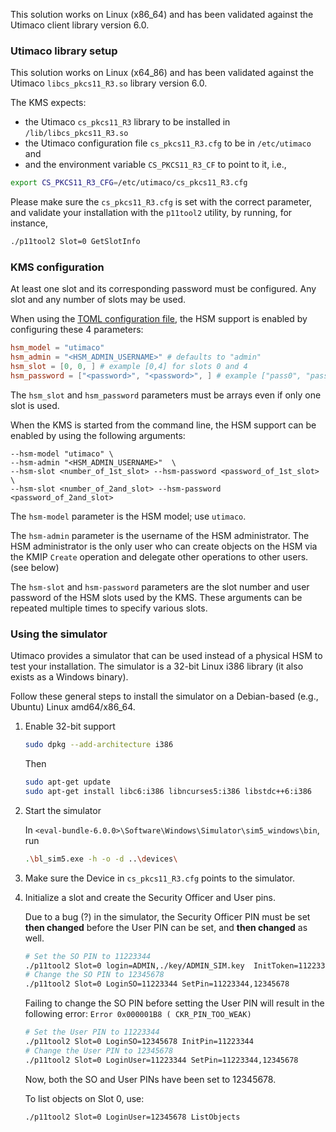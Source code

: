 
This solution works on Linux (x86_64) and has been validated against the Utimaco client library version 6.0.

### Utimaco library setup

This solution works on Linux (x64_86) and has been validated against the Utimaco `libcs_pkcs11_R3.so` library version 6.0.

The KMS expects:

- the Utimaco `cs_pkcs11_R3` library to be installed in `/lib/libcs_pkcs11_R3.so`
- the Utimaco configuration file `cs_pkcs11_R3.cfg` to be in `/etc/utimaco` and
- and the environment variable `CS_PKCS11_R3_CF` to point to it, i.e.,

```sh
export CS_PKCS11_R3_CFG=/etc/utimaco/cs_pkcs11_R3.cfg
```

Please make sure the `cs_pkcs11_R3.cfg` is set with the correct parameter, and validate your
installation with the `p11tool2` utility, by running, for instance,

```sh
./p11tool2 Slot=0 GetSlotInfo
```

### KMS configuration

At least one slot and its corresponding password must be configured. Any slot and any number of slots may be used.

When using the [TOML configuration file](../server_configuration_file.md#toml-configuration-file), the HSM support is enabled by configuring these 4 parameters:

```toml
hsm_model = "utimaco"
hsm_admin = "<HSM_ADMIN_USERNAME>" # defaults to "admin"
hsm_slot = [0, 0, ] # example [0,4] for slots 0 and 4
hsm_password = ["<password>", "<password>", ] # example ["pass0", "pass4"] for slots 0 and 4
```

The `hsm_slot` and `hsm_password` parameters must be arrays even if only one slot is used.

When the KMS is started from the command line, the HSM support can be enabled by using the following arguments:

```shell
--hsm-model "utimaco" \
--hsm-admin "<HSM_ADMIN_USERNAME>"  \
--hsm-slot <number_of_1st_slot> --hsm-password <password_of_1st_slot> \
--hsm-slot <number_of_2and_slot> --hsm-password <password_of_2and_slot>
```

The `hsm-model` parameter is the HSM model; use `utimaco`.

The `hsm-admin` parameter is the username of the HSM administrator.
The HSM administrator is the only user who can create objects on the HSM via the KMIP `Create` operation
and delegate other operations to other users.
(see below)

The `hsm-slot` and `hsm-password` parameters are the slot number and user password of the HSM slots used by the KMS.
These arguments can be repeated multiple times to specify various slots.

### Using the simulator

Utimaco provides a simulator that can be used instead of a physical HSM to test your installation.
The simulator is a 32-bit Linux i386 library (it also exists as a Windows binary).

Follow these general steps to install the simulator on a Debian-based (e.g., Ubuntu) Linux amd64/x86_64.

1. Enable 32-bit support

    ```bash
    sudo dpkg --add-architecture i386
    ```

    Then

    ```bash
    sudo apt-get update
    sudo apt-get install libc6:i386 libncurses5:i386 libstdc++6:i386
    ```

2. Start the simulator

    In `<eval-bundle-6.0.0>\Software\Windows\Simulator\sim5_windows\bin`, run

    ```sh
    .\bl_sim5.exe -h -o -d ..\devices\
    ```

3. Make sure the Device in `cs_pkcs11_R3.cfg` points to the simulator.

4. Initialize a slot and create the Security Officer and User pins.

    Due to a bug (?) in the simulator,
   the Security Officer PIN must be set **then changed** before the User PIN can be set,
   and **then changed** as well.

    ```bash
    # Set the SO PIN to 11223344
    ./p11tool2 Slot=0 login=ADMIN,./key/ADMIN_SIM.key  InitToken=11223344
    # Change the SO PIN to 12345678
    ./p11tool2 Slot=0 LoginSO=11223344 SetPin=11223344,12345678
    ```

    Failing to change the SO PIN before setting the User PIN will result in the following error: `Error 0x000001B8 (
    CKR_PIN_TOO_WEAK)`

    ```bash
    # Set the User PIN to 11223344
    ./p11tool2 Slot=0 LoginSO=12345678 InitPin=11223344
    # Change the User PIN to 12345678
    ./p11tool2 Slot=0 LoginUser=11223344 SetPin=11223344,12345678
    ```

    Now, both the SO and User PINs have been set to 12345678.

    To list objects on Slot 0, use:

    ```bash
    ./p11tool2 Slot=0 LoginUser=12345678 ListObjects
    ```

